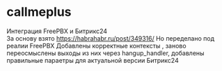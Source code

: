 # callmeplus
Интеграция FreePBX и Битрикс24  
За основу взято  https://habrahabr.ru/post/349316/
Но переделано под реалии FreePBX
Добавлены корректные контексты , заново переосмыслены выходы из них через hangup_handler, добавлены правильные параетры для актуальной версии Битрикс24


